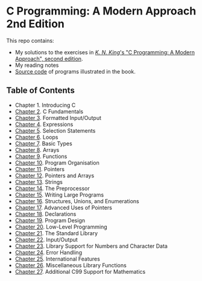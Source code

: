 # C Programming: A Modern Approach 2nd Edition

This repo contains: 
- My solutions to the exercises in [*K. N. King*'s "C Programming: A Modern Approach", second edition](http://knking.com/books/c2/).
- My reading notes
- [Source code](/textbook_code_snippets) of programs illustrated in the book.

## Table of Contents

- Chapter 1. Introducing C 
- [Chapter 2](./ch02). C Fundamentals 
- [Chapter 3](./ch03). Formatted Input/Output 
- [Chapter 4](./ch04). Expressions 
- [Chapter 5](./ch05). Selection Statements 
- [Chapter 6](./ch06). Loops 
- [Chapter 7](./ch07). Basic Types 
- [Chapter 8](./ch08). Arrays 
- [Chapter 9](./ch09). Functions
- [Chapter 10](./ch10). Program Organisation 
- [Chapter 11](./ch11). Pointers
- [Chapter 12](./ch12). Pointers and Arrays 
- [Chapter 13](./ch13). Strings 
- [Chapter 14](./ch14). The Preprocessor 
- [Chapter 15](./ch15). Writing Large Programs 
- [Chapter 16](./ch16). Structures, Unions, and Enumerations 
- [Chapter 17](./ch17). Advanced Uses of Pointers
- [Chapter 18](./ch18). Declarations 
- [Chapter 19](./ch19). Program Design
- [Chapter 20](./ch20). Low-Level Programming 
- [Chapter 21](./ch21). The Standard Library 
- [Chapter 22](./ch22). Input/Output 
- [Chapter 23](./ch23). Library Support for Numbers and Character Data 
- [Chapter 24](./ch24). Error Handling 
- [Chapter 25](./ch25). International Features 
- [Chapter 26](./ch26). Miscellaneous Library Functions 
- [Chapter 27](./ch27). Additional C99 Support for Mathematics 